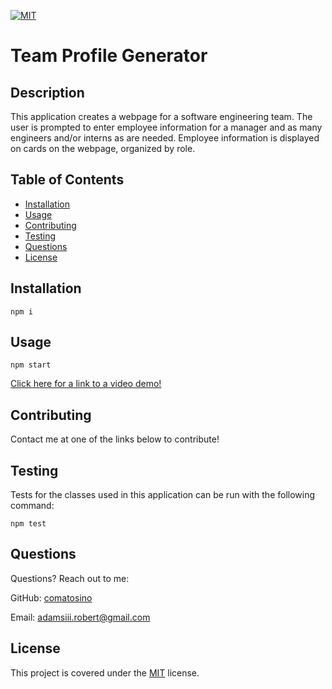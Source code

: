 [![MIT](https://img.shields.io/badge/license-MIT-green)](https://opensource.org/licenses/MIT)

# Team Profile Generator

## Description

This application creates a webpage for a software engineering team. The user is prompted to enter employee information for a manager and as many engineers and/or interns as are needed. Employee information is displayed on cards on the webpage, organized by role.

## Table of Contents

- [Installation](#installation)
- [Usage](#usage)
- [Contributing](#Contributing)
- [Testing](#Testing)
- [Questions](#Questions)
- [License](#License)

## Installation
```
npm i
```
## Usage
```
npm start
```

[Click here for a link to a video demo!](https://drive.google.com/file/d/1BPwyBdgk1rfLiHVjUw5thxzFf3QEZtUc/view)

## Contributing

Contact me at one of the links below to contribute!

## Testing
Tests for the classes used in this application can be run with the following command:
```
npm test
```
## Questions

Questions? Reach out to me:

GitHub: [comatosino](https://github.com/comatosino)

Email: adamsiii.robert@gmail.com


## License
    
This project is covered under the [MIT](https://opensource.org/licenses/MIT) license.
    

